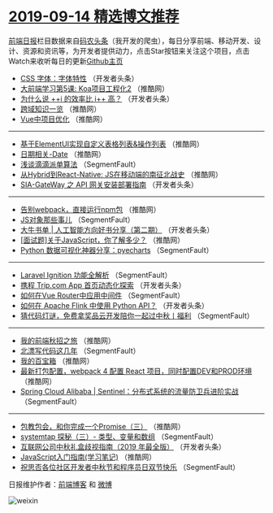 # [2019-09-14 精选博文推荐](https://toutiao.qdkfweb.cn/date/2019/09/14)

[前端日报](https://qdkfweb.cn/c/news)栏目数据来自[码农头条](https://toutiao.qdkfweb.cn/)（我开发的爬虫），每日分享前端、移动开发、设计、资源和资讯等，为开发者提供动力，点击Star按钮来关注这个项目，点击Watch来收听每日的更新[Github主页](https://github.com/kujian/frontendDaily)
* [CSS 字体：字体特性](https://toutiao.qdkfweb.cn/124883.html) （开发者头条）
* [大前端学习第5课: Koa项目工程化2](https://toutiao.qdkfweb.cn/124898.html) （推酷网）
* [为什么说 ++i 的效率比 i++ 高？](https://toutiao.qdkfweb.cn/124886.html) （开发者头条）
* [跨域知识一览](https://toutiao.qdkfweb.cn/124901.html) （推酷网）
* [Vue中项目优化](https://toutiao.qdkfweb.cn/124892.html) （推酷网）

***
* [基于ElementUI实现自定义表格列表&amp;操作列表](https://toutiao.qdkfweb.cn/124903.html) （推酷网）
* [日期相关-Date](https://toutiao.qdkfweb.cn/124893.html) （推酷网）
* [浅谈滴滴派单算法](https://toutiao.qdkfweb.cn/124870.html) （SegmentFault）
* [从Hybrid到React-Native: JS在移动端的南征北战史](https://toutiao.qdkfweb.cn/124904.html) （推酷网）
* [SIA-GateWay 之 API 网关安装部署指南](https://toutiao.qdkfweb.cn/124881.html) （开发者头条）

***
* [告别webpack，直接运行npm包](https://toutiao.qdkfweb.cn/124894.html) （推酷网）
* [JS对象那些事儿](https://toutiao.qdkfweb.cn/124871.html) （SegmentFault）
* [大牛书单 | 人工智能方向好书分享（第二期）](https://toutiao.qdkfweb.cn/124882.html) （开发者头条）
* [[面试题]关于JavaScript，你了解多少？](https://toutiao.qdkfweb.cn/124895.html) （推酷网）
* [Python 数据可视化神器分享：pyecharts](https://toutiao.qdkfweb.cn/124872.html) （SegmentFault）

***
* [Laravel Ignition 功能全解析](https://toutiao.qdkfweb.cn/124873.html) （SegmentFault）
* [携程 Trip.com App 首页动态化探索](https://toutiao.qdkfweb.cn/124884.html) （开发者头条）
* [如何在Vue Router中应用中间件](https://toutiao.qdkfweb.cn/124874.html) （SegmentFault）
* [如何在 Apache Flink 中使用 Python API？](https://toutiao.qdkfweb.cn/124885.html) （开发者头条）
* [猜代码灯谜，免费拿奖品云开发陪你一起过中秋丨福利](https://toutiao.qdkfweb.cn/124875.html) （SegmentFault）

***
* [我的前端秋招之旅](https://toutiao.qdkfweb.cn/124899.html) （推酷网）
* [北漂写代码这几年](https://toutiao.qdkfweb.cn/124876.html) （SegmentFault）
* [我的百宝箱](https://toutiao.qdkfweb.cn/124889.html) （推酷网）
* [最新打包配置，webpack 4 配置 React 项目，同时配置DEV和PROD环境](https://toutiao.qdkfweb.cn/124900.html) （推酷网）
* [Spring Cloud Alibaba | Sentinel：分布式系统的流量防卫兵进阶实战](https://toutiao.qdkfweb.cn/124877.html) （SegmentFault）

***
* [包教包会，和你完成一个Promise（三）](https://toutiao.qdkfweb.cn/124890.html) （推酷网）
* [systemtap 探秘（三）- 类型、变量和数组](https://toutiao.qdkfweb.cn/124867.html) （SegmentFault）
* [互联网公司中秋礼盒歧视指南（2019 年最全版）](https://toutiao.qdkfweb.cn/124878.html) （开发者头条）
* [JavaScript入门指南(学习笔记)](https://toutiao.qdkfweb.cn/124891.html) （推酷网）
* [祝思否各位社区开发者中秋节和程序员日双节快乐](https://toutiao.qdkfweb.cn/124869.html) （SegmentFault）

日报维护作者：[前端博客](https://qdkfweb.cn/) 和 [微博](https://qdkfweb.cn/go/weibo)

![weixin](https://user-images.githubusercontent.com/3055447/38468989-651132ac-3b80-11e8-8e6b-15122322a9d7.png)
